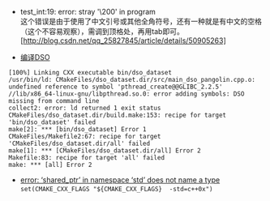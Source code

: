 * test_int:19: error: stray '\200' in program  
这个错误是由于使用了中文引号或其他全角符号，还有一种就是有中文的空格（这个不容易观察），需调到顶格处，再用tab即可。
[http://blog.csdn.net/qq_25827845/article/details/50905263]

* [编译DSO](http://mp.weixin.qq.com/s?__biz=MzI5MTM1MTQwMw==&mid=2247485263&idx=1&sn=d0d50d674c5b6209c84acb2c4f618e1e&chksm=ec10b94bdb67305de5d5dd484c04d795aaf7657875fb7c83108091ff2617ce4f5f1e544404cd&scene=0#wechat_redirect)
```
[100%] Linking CXX executable bin/dso_dataset
/usr/bin/ld: CMakeFiles/dso_dataset.dir/src/main_dso_pangolin.cpp.o: undefined reference to symbol 'pthread_create@@GLIBC_2.2.5'
//lib/x86_64-linux-gnu/libpthread.so.0: error adding symbols: DSO missing from command line
collect2: error: ld returned 1 exit status
CMakeFiles/dso_dataset.dir/build.make:153: recipe for target 'bin/dso_dataset' failed
make[2]: *** [bin/dso_dataset] Error 1
CMakeFiles/Makefile2:67: recipe for target 'CMakeFiles/dso_dataset.dir/all' failed
make[1]: *** [CMakeFiles/dso_dataset.dir/all] Error 2
Makefile:83: recipe for target 'all' failed
make: *** [all] Error 2
```

* [error: ‘shared_ptr’ in namespace ‘std’ does not name a type](https://www.cnblogs.com/foohack/p/3997771.html)
`set(CMAKE_CXX_FLAGS "${CMAKE_CXX_FLAGS}  -std=c++0x")`
